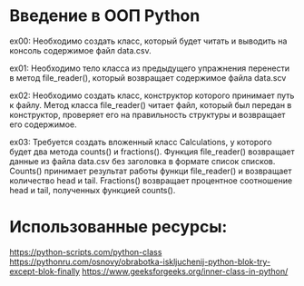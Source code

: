# Введение в ООП Python

ex00: Необходимо создать класс, который будет читать и выводить на консоль содержимое файл data.csv.

ex01: Необходимо тело класса из предыдущего упражнения перенести в метод file_reader(), который возвращает содержимое файла data.scv

ex02: Необходимо создать класс, конструктор которого принимает путь к файлу. Метод класса file_reader() читает файл, который был передан в конструктор, проверяет его на правильность структуры и возвращает его содержимое.

ex03: Требуется создать вложенный класс Calculations, у которого будет два метода counts() и fractions(). Функция file_reader() возвращает данные из файла data.csv без заголовка в формате список списков. Counts() принимает результат работы функци file_reader() и возвращает количество head и tail. Fractions() возвращает процентное соотношение head и tail, полученных функцией counts().

# Использованные ресурсы:
https://python-scripts.com/python-class
https://pythonru.com/osnovy/obrabotka-iskljuchenij-python-blok-try-except-blok-finally
https://www.geeksforgeeks.org/inner-class-in-python/
